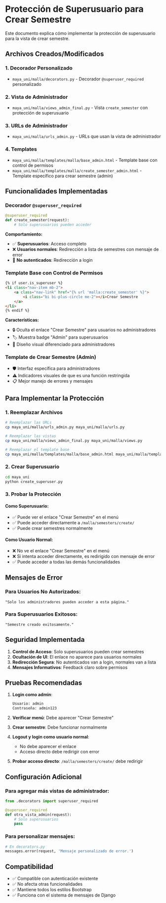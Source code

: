 # Protección de Superusuario para Crear Semestre

Este documento explica cómo implementar la protección de superusuario para la vista de crear semestre.

## Archivos Creados/Modificados

### 1. Decorador Personalizado
- `maya_uni/malla/decorators.py` - Decorador `@superuser_required` personalizado

### 2. Vista de Administrador
- `maya_uni/malla/views_admin_final.py` - Vista `create_semester` con protección de superusuario

### 3. URLs de Administrador
- `maya_uni/malla/urls_admin.py` - URLs que usan la vista de administrador

### 4. Templates
- `maya_uni/malla/templates/malla/base_admin.html` - Template base con control de permisos
- `maya_uni/malla/templates/malla/create_semester_admin.html` - Template específico para crear semestre (admin)

## Funcionalidades Implementadas

### Decorador `@superuser_required`
```python
@superuser_required
def create_semester(request):
    # Solo superusuarios pueden acceder
```

**Comportamiento:**
- ✅ **Superusuarios**: Acceso completo
- ❌ **Usuarios normales**: Redirección a lista de semestres con mensaje de error
- 📝 **No autenticados**: Redirección a login

### Template Base con Control de Permisos
```html
{% if user.is_superuser %}
<li class="nav-item mb-2">
    <a class="nav-link" href="{% url 'malla:create_semester' %}">
        <i class="bi bi-plus-circle me-2"></i>Crear Semestre
    </a>
</li>
{% endif %}
```

**Características:**
- 🔒 Oculta el enlace "Crear Semestre" para usuarios no administradores
- 🏷️ Muestra badge "Admin" para superusuarios
- 🎨 Diseño visual diferenciado para administradores

### Template de Crear Semestre (Admin)
- 🛡️ Interfaz específica para administradores
- ⚠️ Indicadores visuales de que es una función restringida
- 📋 Mejor manejo de errores y mensajes

## Para Implementar la Protección

### 1. Reemplazar Archivos
```bash
# Reemplazar las URLs
cp maya_uni/malla/urls_admin.py maya_uni/malla/urls.py

# Reemplazar las vistas
cp maya_uni/malla/views_admin_final.py maya_uni/malla/views.py

# Reemplazar el template base
cp maya_uni/malla/templates/malla/base_admin.html maya_uni/malla/templates/malla/base.html
```

### 2. Crear Superusuario
```bash
cd maya_uni
python create_superuser.py
```

### 3. Probar la Protección

#### Como Superusuario:
- ✅ Puede ver el enlace "Crear Semestre" en el menú
- ✅ Puede acceder directamente a `/malla/semesters/create/`
- ✅ Puede crear semestres normalmente

#### Como Usuario Normal:
- ❌ No ve el enlace "Crear Semestre" en el menú
- ❌ Si intenta acceder directamente, es redirigido con mensaje de error
- ✅ Puede acceder a todas las demás funcionalidades

## Mensajes de Error

### Para Usuarios No Autorizados:
```
"Solo los administradores pueden acceder a esta página."
```

### Para Superusuarios Exitosos:
```
"Semestre creado exitosamente."
```

## Seguridad Implementada

1. **Control de Acceso**: Solo superusuarios pueden crear semestres
2. **Ocultación de UI**: El enlace no aparece para usuarios normales
3. **Redirección Segura**: No autenticados van a login, normales van a lista
4. **Mensajes Informativos**: Feedback claro sobre permisos

## Pruebas Recomendadas

1. **Login como admin**:
   ```bash
   Usuario: admin
   Contraseña: admin123
   ```

2. **Verificar menú**: Debe aparecer "Crear Semestre"

3. **Crear semestre**: Debe funcionar normalmente

4. **Logout y login como usuario normal**:
   - No debe aparecer el enlace
   - Acceso directo debe redirigir con error

5. **Probar acceso directo**: `/malla/semesters/create/` debe redirigir

## Configuración Adicional

### Para agregar más vistas de administrador:
```python
from .decorators import superuser_required

@superuser_required
def otra_vista_admin(request):
    # Solo superusuarios
    pass
```

### Para personalizar mensajes:
```python
# En decorators.py
messages.error(request, 'Mensaje personalizado de error.')
```

## Compatibilidad

- ✅ Compatible con autenticación existente
- ✅ No afecta otras funcionalidades
- ✅ Mantiene todos los estilos Bootstrap
- ✅ Funciona con el sistema de mensajes de Django
